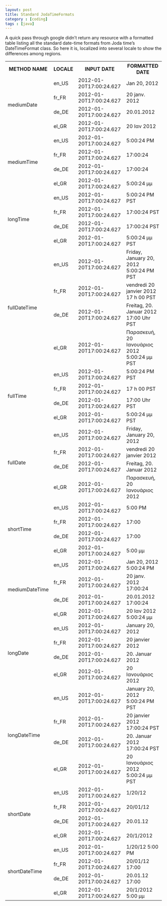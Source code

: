 ```yaml
--- 
layout: post 
title: Standard JodaTimeFormats
category : [coding]
tags : [java]
--- 
```


A quick pass through google didn’t return any resource with a formatted table listing all the standard date-time formats from Joda time’s DateTimeFormat class. So here it is, localized into several locale to show the differences among regions.

<table class="table table-bordered">
  <tr>
    <th>
      METHOD NAME
    </th>
    <th>
      LOCALE
    </th>
    <th>
      INPUT DATE
    </th>
    <th>
      FORMATTED DATE
    </th>
  </tr>
  <tr>
    <td rowspan="4">
      mediumDate
    </td>
    <td>   
en_US
    </td>
    <td>
   2012-01-20T17:00:24.627
    </td>
    <td>
 Jan 20, 2012
    </td>
  </tr>
  <tr>
    <td>
   fr_FR
    </td>
    <td>
   2012-01-20T17:00:24.627
    </td>
    <td>
 20 janv. 2012
    </td>
  </tr>
  <tr>
    <td>
   de_DE
    </td>
    <td>
   2012-01-20T17:00:24.627
    </td>
    <td>
 20.01.2012
    </td>
  </tr>
  <tr>
    <td>
   el_GR
    </td>
    <td>
   2012-01-20T17:00:24.627
    </td>
    <td>
 20 Ιαν 2012
    </td>
  </tr>
  <tr>
    <td rowspan="4">
mediumTime
    </td>
    <td>
   en_US
    </td>
    <td>
   2012-01-20T17:00:24.627
    </td>
    <td>
 5:00:24 PM
    </td>
  </tr>
  <tr>
    <td>
   fr_FR
    </td>
    <td>
   2012-01-20T17:00:24.627
    </td>
    <td>
 17:00:24
    </td>
  </tr>
  <tr>
    <td>
   de_DE
    </td>
    <td>
   2012-01-20T17:00:24.627
    </td>
    <td>
 17:00:24
    </td>
  </tr>
  <tr>
    <td>
   el_GR
    </td>
    <td>
   2012-01-20T17:00:24.627
    </td>
    <td>
 5:00:24 μμ
    </td>
  </tr>
  <tr>
    <td rowspan="4">
longTime
    </td>
    <td>
     en_US
    </td>
    <td>
   2012-01-20T17:00:24.627
    </td>
    <td>
 5:00:24 PM PST
    </td>
  </tr>
  <tr>
    <td>
     fr_FR
    </td>
    <td>
   2012-01-20T17:00:24.627
    </td>
    <td>
 17:00:24 PST
    </td>
  </tr>
  <tr>
    <td>
     de_DE
    </td>
    <td>
   2012-01-20T17:00:24.627
    </td>
    <td>
 17:00:24 PST
    </td>
  </tr>
  <tr>
    <td>
     el_GR
    </td>
    <td>
   2012-01-20T17:00:24.627
    </td>
    <td>
 5:00:24 μμ PST
    </td>
  </tr>
  <tr>
    <td rowspan="4">
fullDateTime
    </td>
    <td>
 en_US
    </td>
    <td>
   2012-01-20T17:00:24.627
    </td>
    <td>
 Friday, January 20, 2012 5:00:24 PM PST
    </td>
  </tr>
  <tr>
    <td>
 fr_FR
    </td>
    <td>
   2012-01-20T17:00:24.627
    </td>
    <td>
 vendredi 20 janvier 2012 17 h 00 PST
    </td>
  </tr>
  <tr>
    <td>
 de_DE
    </td>
    <td>
   2012-01-20T17:00:24.627
    </td>
    <td>
 Freitag, 20. Januar 2012 17:00 Uhr PST
    </td>
  </tr>
  <tr>
    <td>
 el_GR 
    </td>
    <td>
  2012-01-20T17:00:24.627
    </td>
    <td>
 Παρασκευή, 20 Ιανουάριος 2012 5:00:24 μμ PST
    </td>
  </tr>
  <tr>
    <td rowspan="4">
fullTime
    </td>
    <td>
     en_US
    </td>
    <td>
   2012-01-20T17:00:24.627
    </td>
    <td>
 5:00:24 PM PST
    </td>
  </tr>
  <tr>
    <td>
     fr_FR
    </td>
    <td>
   2012-01-20T17:00:24.627
    </td>
    <td>
 17 h 00 PST
    </td>
  </tr>
  <tr>
    <td>
     de_DE
    </td>
    <td>
   2012-01-20T17:00:24.627
    </td>
    <td>
 17:00 Uhr PST
    </td>
  </tr>
  <tr>
    <td>
     el_GR
    </td>
    <td>
   2012-01-20T17:00:24.627
    </td>
    <td>
 5:00:24 μμ PST
    </td>
  </tr>
  <tr>
    <td rowspan="4">
fullDate
    </td>
    <td>
     en_US
    </td>
    <td>
   2012-01-20T17:00:24.627
    </td>
    <td>
 Friday, January 20, 2012
    </td>
  </tr>
  <tr>
    <td>
     fr_FR
    </td>
    <td>
   2012-01-20T17:00:24.627
    </td>
    <td>
 vendredi 20 janvier 2012
    </td>
  </tr>
  <tr>
    <td>
     de_DE
    </td>
    <td>
   2012-01-20T17:00:24.627
    </td>
    <td>
 Freitag, 20. Januar 2012
    </td>
  </tr>
  <tr>
    <td>
     el_GR
    </td>
    <td>
   2012-01-20T17:00:24.627
    </td>
    <td>
 Παρασκευή, 20 Ιανουάριος 2012
    </td>
  </tr>
  <tr>
    <td rowspan="4">
shortTime
    </td>
    <td>
    en_US
    </td>
    <td>
   2012-01-20T17:00:24.627
    </td>
    <td>
 5:00 PM
    </td>
  </tr>
  <tr>
    <td>
    fr_FR
    </td>
    <td>
   2012-01-20T17:00:24.627
    </td>
    <td>
 17:00
    </td>
  </tr>
  <tr>
    <td>
    de_DE
    </td>
    <td>
   2012-01-20T17:00:24.627
    </td>
    <td>
 17:00
    </td>
  </tr>
  <tr>
    <td>
    el_GR
    </td>
    <td>
   2012-01-20T17:00:24.627
    </td>
    <td>
 5:00 μμ
    </td>
  </tr>
  <tr>
    <td rowspan="4">
mediumDateTime
    </td>
    <td>
	     en_US
    </td>
    <td>
		     2012-01-20T17:00:24.627
    </td>
    <td>
	Jan 20, 2012 5:00:24 PM
    </td>
  </tr>
  <tr>
    <td>
	     fr_FR
    </td>
    <td>
		     2012-01-20T17:00:24.627
    </td>
    <td>
	20 janv. 2012 17:00:24
    </td>
  </tr>
  <tr>
    <td>
	     de_DE
    </td>
    <td>
		     2012-01-20T17:00:24.627
    </td>
    <td>
	20.01.2012 17:00:24
    </td>
  </tr>
  <tr>
    <td>
	     el_GR
    </td>
    <td>
		     2012-01-20T17:00:24.627
    </td>
    <td>
	20 Ιαν 2012 5:00:24 μμ
    </td>
  </tr>
  <tr>
    <td rowspan="4">
longDate
    </td>
    <td>
	     en_US
    </td>
    <td>
		     2012-01-20T17:00:24.627
    </td>
    <td>
	January 20, 2012
    </td>
  </tr>
  <tr>
    <td>
	     fr_FR
    </td>
    <td>
		     2012-01-20T17:00:24.627
    </td>
    <td>
	20 janvier 2012
    </td>
  </tr>
  <tr>
    <td>
	     de_DE
    </td>
    <td>
		     2012-01-20T17:00:24.627
    </td>
    <td>
	20. Januar 2012
    </td>
  </tr>
  <tr>
    <td>
	     el_GR
    </td>
    <td>
		     2012-01-20T17:00:24.627
    </td>
    <td>
	20 Ιανουάριος 2012
    </td>
  </tr>
  <tr>
    <td rowspan="4">
longDateTime
    </td>
    <td>
	     en_US
    </td>
    <td>
		     2012-01-20T17:00:24.627
    </td>
    <td>
	January 20, 2012 5:00:24 PM PST
    </td>
  </tr>
  <tr>
    <td>
	     fr_FR
    </td>
    <td>
		     2012-01-20T17:00:24.627
    </td>
    <td>
	20 janvier 2012 17:00:24 PST
    </td>
  </tr>
  <tr>
    <td>
	     de_DE
    </td>
    <td>
		     2012-01-20T17:00:24.627
    </td>
    <td>
	20. Januar 2012 17:00:24 PST
    </td>
  </tr>
  <tr>
    <td>
	     el_GR
    </td>
    <td>
		     2012-01-20T17:00:24.627
    </td>
    <td>
	20 Ιανουάριος 2012 5:00:24 μμ PST
    </td>
  </tr>
  <tr>
    <td rowspan="4">
shortDate
    </td>
    <td>
	     en_US
    </td>
    <td>
		     2012-01-20T17:00:24.627
    </td>
    <td>
	1/20/12
    </td>
  </tr>
  <tr>
    <td>
	     fr_FR
    </td>
    <td>
		     2012-01-20T17:00:24.627
    </td>
    <td>
	20/01/12
    </td>
  </tr>
  <tr>
    <td>
	     de_DE
    </td>
    <td>
		     2012-01-20T17:00:24.627
    </td>
    <td>
	20.01.12
    </td>
  </tr>
  <tr>
    <td>
	     el_GR
    </td>
    <td>
		     2012-01-20T17:00:24.627
    </td>
    <td>
	20/1/2012
    </td>
  </tr>
  <tr>
    <td rowspan="4">
shortDateTime
    </td>
    <td>
	     en_US
    </td>
    <td>
		     2012-01-20T17:00:24.627
    </td>
    <td>
	1/20/12 5:00 PM
    </td>
  </tr>
  <tr>
    <td>
	     fr_FR
    </td>
    <td>
		     2012-01-20T17:00:24.627
    </td>
    <td>
	20/01/12 17:00
    </td>
  </tr>
  <tr>
    <td>
	     de_DE
    </td>
    <td>
		     2012-01-20T17:00:24.627
    </td>
    <td>
	20.01.12 17:00
    </td>
  </tr>
  <tr>
    <td>
	     el_GR
    </td>
    <td>
		     2012-01-20T17:00:24.627
    </td>
    <td>
	20/1/2012 5:00 μμ
    </td>
  </tr>
</table>
